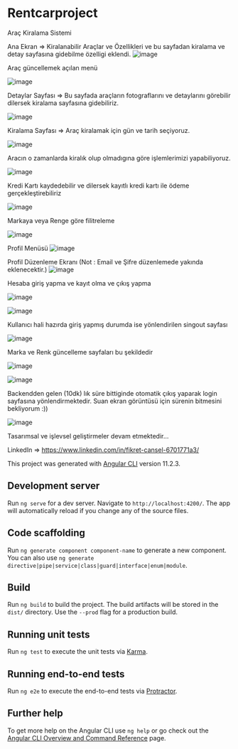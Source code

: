 # Rentcarproject


Araç Kiralama Sistemi

Ana Ekran => Kiralanabilir Araçlar ve Özellikleri ve bu sayfadan kiralama ve detay sayfasına gidebilme özelligi eklendi.
![image](https://user-images.githubusercontent.com/61146337/114285958-b7249580-9a63-11eb-9dfb-28a279b12335.png)

Araç güncellemek açılan menü

![image](https://user-images.githubusercontent.com/61146337/114285976-d1f70a00-9a63-11eb-9e41-3bb02dc2c1d2.png)


Detaylar Sayfası => Bu sayfada araçların fotograflarını ve detaylarını görebilir dilersek kiralama sayfasına gidebiliriz.

![image](https://user-images.githubusercontent.com/61146337/114286003-f652e680-9a63-11eb-8af2-7b7fc173f00f.png)


Kiralama Sayfası => Araç kiralamak için gün ve tarih seçiyoruz.

![image](https://user-images.githubusercontent.com/61146337/113759132-650b0980-971d-11eb-8f8d-1063f78698dc.png)

Aracın o zamanlarda kiralık olup olmadıgına göre işlemlerimizi yapabiliyoruz.


![image](https://user-images.githubusercontent.com/61146337/113759522-d5198f80-971d-11eb-8b4f-f924d64e717b.png)

Kredi Kartı kaydedebilir ve dilersek kayıtlı kredi kartı ile ödeme gerçekleştirebiliriz

![image](https://user-images.githubusercontent.com/61146337/113760136-8caea180-971e-11eb-8b40-4df38f43f258.png)


Markaya veya Renge göre filitreleme 

![image](https://user-images.githubusercontent.com/61146337/113760350-c7b0d500-971e-11eb-8b8c-7b2baa49a10e.png)

Profil Menüsü
![image](https://user-images.githubusercontent.com/61146337/113760589-0fcff780-971f-11eb-80bf-870959d5903b.png)

Profil Düzenleme Ekranı (Not : Email ve Şifre düzenlemede yakında eklenecektir.)
![image](https://user-images.githubusercontent.com/61146337/113760661-2aa26c00-971f-11eb-8c57-23c2d91f85f1.png)

Hesaba giriş yapma ve kayıt olma ve çıkış yapma

![image](https://user-images.githubusercontent.com/61146337/113761243-e82d5f00-971f-11eb-9e92-12a146180a9b.png)


![image](https://user-images.githubusercontent.com/61146337/113761183-d21f9e80-971f-11eb-8e19-d44324cacb93.png)

Kullanıcı hali hazırda giriş yapmış durumda ise yönlendirilen singout sayfası

![image](https://user-images.githubusercontent.com/61146337/113761464-29257380-9720-11eb-9880-722661db5f98.png)


Marka ve Renk güncelleme sayfaları bu şekildedir

![image](https://user-images.githubusercontent.com/61146337/113761553-45291500-9720-11eb-840d-81b9c2902747.png)

![image](https://user-images.githubusercontent.com/61146337/113761621-583be500-9720-11eb-898e-ec66e71b4360.png)

Backendden gelen (10dk) lık süre bittiginde otomatik çıkış yaparak login sayfasına yönlendirmektedir. Suan ekran görüntüsü için sürenin bitmesini bekliyorum :))

![image](https://user-images.githubusercontent.com/61146337/113762917-c3d28200-9721-11eb-9f91-42cd92abb513.png)

Tasarımsal ve işlevsel geliştirmeler devam etmektedir...


LinkedIn => https://www.linkedin.com/in/fikret-cansel-6701771a3/












This project was generated with [Angular CLI](https://github.com/angular/angular-cli) version 11.2.3.

## Development server

Run `ng serve` for a dev server. Navigate to `http://localhost:4200/`. The app will automatically reload if you change any of the source files.

## Code scaffolding

Run `ng generate component component-name` to generate a new component. You can also use `ng generate directive|pipe|service|class|guard|interface|enum|module`.

## Build

Run `ng build` to build the project. The build artifacts will be stored in the `dist/` directory. Use the `--prod` flag for a production build.

## Running unit tests

Run `ng test` to execute the unit tests via [Karma](https://karma-runner.github.io).

## Running end-to-end tests

Run `ng e2e` to execute the end-to-end tests via [Protractor](http://www.protractortest.org/).

## Further help

To get more help on the Angular CLI use `ng help` or go check out the [Angular CLI Overview and Command Reference](https://angular.io/cli) page.
